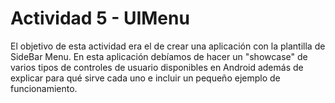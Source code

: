 # Actividad 5 - UIMenu
El objetivo de esta actividad era el de crear una aplicación con la plantilla de SideBar Menu. En esta aplicación debíamos de hacer un "showcase" de varios tipos de controles de usuario disponibles en Android además de explicar para qué sirve cada uno e incluir un pequeño ejemplo de funcionamiento.
